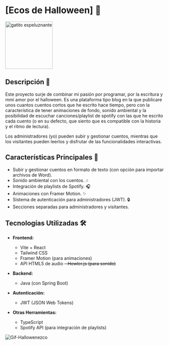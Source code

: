 # [Ecos de Halloween] 🎃
<img src="https://i.giphy.com/media/v1.Y2lkPTc5MGI3NjExb3Z2emgxbmZlczR3c2s4bjNiMjBwb2FvNzQ4eDMxdDh0bWU5MWlldyZlcD12MV9pbnRlcm5hbF9naWZfYnlfaWQmY3Q9Zw/Ow7TbhjmovnmhBomuN/giphy.gif" alt="gatito espeluznante" width= "150" />

## Descripción 📝

Este proyecto surje de combinar mi pasión por programar, por la escritura y mmi amor por el halloween. Es una plataforma tipo blog en la que publicare unos cuantos cuentos cortos que he escrito hace tiempo, pero con la característica de tener animaciones de fondo, sonido ambiental y la posibilidad de escuchar canciones/playlist de spotify con las que he escrito cada cuento (o en su defecto, que siento que es compatible con la historia y el ritmo de lectura).

Los administradores (yo) pueden subir y gestionar cuentos, mientras que los visitantes pueden leerlos y disfrutar de las funcionalidades interactivas.

## Características Principales 🌟
- Subir y gestionar cuentos en formato de texto (con opción para importar archivos de Word).
- Sonido ambiental con los cuentos. 🎶
- Integración de playlists de Spotify. 🎧
- Animaciones con Framer Motion. ✨
- Sistema de autenticación para administradores (JWT). 🔒
- Secciones separadas para administradores y visitantes.

## Tecnologías Utilizadas 🛠️

- **Frontend:**
  - Vite + React
  - Tailwind CSS
  - Framer Motion (para animaciones)
  - API HTML5 de audio
  ~~- Howler.js (para sonido)~~
  
- **Backend:**
  - Java (con Spring Boot)

- **Autenticación:**
  - JWT (JSON Web Tokens)
  
- **Otras Herramientas:**
  - TypeScript
  - Spotify API (para integración de playlists)

![Gif-Hallowenezco](https://i.giphy.com/media/v1.Y2lkPTc5MGI3NjExd3VvNTE3ODZzczB1YXQ0YjVlZXZmb2U0bjJveGN2MmhkYzJjbHczeSZlcD12MV9pbnRlcm5hbF9naWZfYnlfaWQmY3Q9Zw/9wG8hpQRkHMoDbCqzu/giphy.gif)
